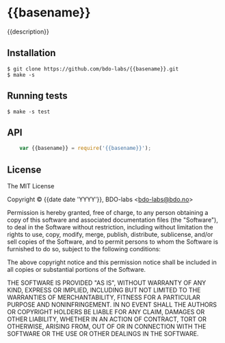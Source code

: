 
{{basename}}
============

{{description}}


## Installation

    $ git clone https://github.com/bdo-labs/{{basename}}.git
    $ make -s


## Running tests

    $ make -s test


## API

```Javascript
    var {{basename}} = require('{{basename}}');
```


## License

The MIT License

Copyright &copy; {{date date 'YYYY'}}, BDO-labs &lt;bdo-labs@bdo.no&gt;

Permission is hereby granted, free of charge, to any person obtaining a
copy of this software and associated documentation files (the "Software"),
to deal in the Software without restriction, including without limitation
the rights to use, copy, modify, merge, publish, distribute, sublicense,
and/or sell copies of the Software, and to permit persons to whom the
Software is furnished to do so, subject to the following conditions:

The above copyright notice and this permission notice shall be included in
all copies or substantial portions of the Software.

THE SOFTWARE IS PROVIDED "AS IS", WITHOUT WARRANTY OF ANY KIND, EXPRESS OR
IMPLIED, INCLUDING BUT NOT LIMITED TO THE WARRANTIES OF MERCHANTABILITY,
FITNESS FOR A PARTICULAR PURPOSE AND NONINFRINGEMENT. IN NO EVENT SHALL THE
AUTHORS OR COPYRIGHT HOLDERS BE LIABLE FOR ANY CLAIM, DAMAGES OR OTHER
LIABILITY, WHETHER IN AN ACTION OF CONTRACT, TORT OR OTHERWISE, ARISING
FROM, OUT OF OR IN CONNECTION WITH THE SOFTWARE OR THE USE OR OTHER
DEALINGS IN THE SOFTWARE.

